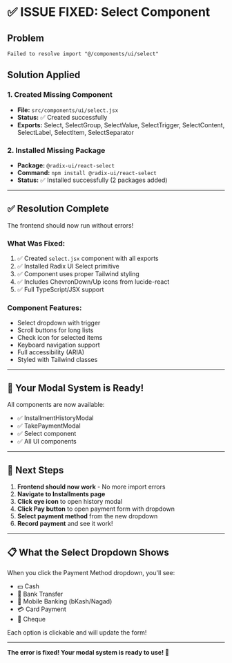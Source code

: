 # ✅ ISSUE FIXED: Select Component

## Problem
```
Failed to resolve import "@/components/ui/select"
```

## Solution Applied

### 1. Created Missing Component
- **File:** `src/components/ui/select.jsx`
- **Status:** ✅ Created successfully
- **Exports:** Select, SelectGroup, SelectValue, SelectTrigger, SelectContent, SelectLabel, SelectItem, SelectSeparator

### 2. Installed Missing Package
- **Package:** `@radix-ui/react-select`
- **Command:** `npm install @radix-ui/react-select`
- **Status:** ✅ Installed successfully (2 packages added)

---

## ✅ Resolution Complete

The frontend should now run without errors!

### What Was Fixed:
1. ✅ Created `select.jsx` component with all exports
2. ✅ Installed Radix UI Select primitive
3. ✅ Component uses proper Tailwind styling
4. ✅ Includes ChevronDown/Up icons from lucide-react
5. ✅ Full TypeScript/JSX support

### Component Features:
- Select dropdown with trigger
- Scroll buttons for long lists
- Check icon for selected items
- Keyboard navigation support
- Full accessibility (ARIA)
- Styled with Tailwind classes

---

## 🎯 Your Modal System is Ready!

All components are now available:
- ✅ InstallmentHistoryModal
- ✅ TakePaymentModal
- ✅ Select component
- ✅ All UI components

---

## 🚀 Next Steps

1. **Frontend should now work** - No more import errors
2. **Navigate to Installments page**
3. **Click eye icon** to open history modal
4. **Click Pay button** to open payment form with dropdown
5. **Select payment method** from the new dropdown
6. **Record payment** and see it work!

---

## 📋 What the Select Dropdown Shows

When you click the Payment Method dropdown, you'll see:
- 💵 Cash
- 🏦 Bank Transfer
- 📱 Mobile Banking (bKash/Nagad)
- 💳 Card Payment
- 🧾 Cheque

Each option is clickable and will update the form!

---

**The error is fixed! Your modal system is ready to use! 🎉**
